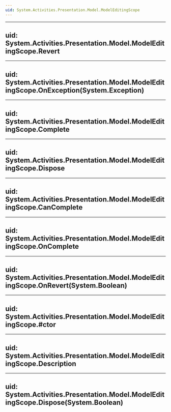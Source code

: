 ```yaml
---
uid: System.Activities.Presentation.Model.ModelEditingScope
---
```


---
uid: System.Activities.Presentation.Model.ModelEditingScope.Revert
---

---
uid: System.Activities.Presentation.Model.ModelEditingScope.OnException(System.Exception)
---

---
uid: System.Activities.Presentation.Model.ModelEditingScope.Complete
---

---
uid: System.Activities.Presentation.Model.ModelEditingScope.Dispose
---

---
uid: System.Activities.Presentation.Model.ModelEditingScope.CanComplete
---

---
uid: System.Activities.Presentation.Model.ModelEditingScope.OnComplete
---

---
uid: System.Activities.Presentation.Model.ModelEditingScope.OnRevert(System.Boolean)
---

---
uid: System.Activities.Presentation.Model.ModelEditingScope.#ctor
---

---
uid: System.Activities.Presentation.Model.ModelEditingScope.Description
---

---
uid: System.Activities.Presentation.Model.ModelEditingScope.Dispose(System.Boolean)
---

